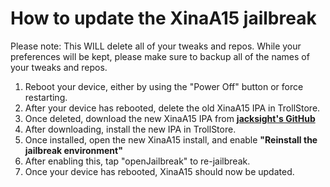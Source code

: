 # How to update the XinaA15 jailbreak
Please note: This WILL delete all of your tweaks and repos. While your preferences will be kept, please make sure to backup all of the names of your tweaks and repos.

1. Reboot your device, either by using the "Power Off" button or force restarting.
2. After your device has rebooted, delete the old XinaA15 IPA in TrollStore.
3. Once deleted, download the new XinaA15 IPA from [**jacksight's GitHub**](https://github.com/jacksight/xina520_official_jailbreak/releases)
4. After downloading, install the new IPA in TrollStore.
5. Once installed, open the new XinaA15 install, and enable **"Reinstall the jailbreak environment"**
6. After enabling this, tap "openJailbreak" to re-jailbreak.
7. Once your device has rebooted, XinaA15 should now be updated. 
